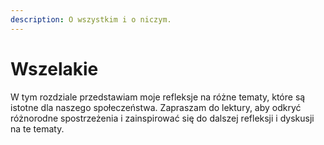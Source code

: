 ```yaml
---
description: O wszystkim i o niczym.
---
```


# Wszelakie

W tym rozdziale przedstawiam moje refleksje na różne tematy, które są istotne dla naszego społeczeństwa. Zapraszam do lektury, aby odkryć różnorodne spostrzeżenia i zainspirować się do dalszej refleksji i dyskusji na te tematy.
